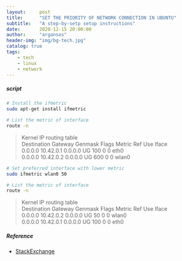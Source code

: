 ```yaml
---
layout:     post
title:      "SET THE PRIORITY OF NETWORK CONNECTION IN UBUNTU"
subtitle:   "A step-by-setp setup instructions"
date:       2020-12-15 20:00:00
author:     "argansos"
header-img: "img/bg-tech.jpg"
catalog: true
tags:
    - tech
    - linux
    - network
---
```


##### script

```bash
# Install the ifmetric
sudo apt-get install ifmetric

# List the metric of interface
route -n
```

> Kernel IP routing table<br />
> Destination     Gateway         Genmask         Flags Metric Ref    Use Iface<br />
> 0.0.0.0         10.42.0.1       0.0.0.0         UG    100    0        0 eth0<br />
> 0.0.0.0         10.42.0.2       0.0.0.0         UG    600    0        0 wlan0

```bash
# Set preferred interface with lower metric
sudo ifmetric wlan0 50

# List the metric of interface
route -n
```

> Kernel IP routing table<br />
> Destination     Gateway         Genmask         Flags Metric Ref    Use Iface<br />
> 0.0.0.0         10.42.0.2       0.0.0.0         UG    50     0        0 wlan0<br />
> 0.0.0.0         10.42.0.1       0.0.0.0         UG    100    0        0 eth0


##### Reference
* [StackExchange](https://superuser.com/questions/331720/how-do-i-set-the-priority-of-network-connections-in-ubuntu)
